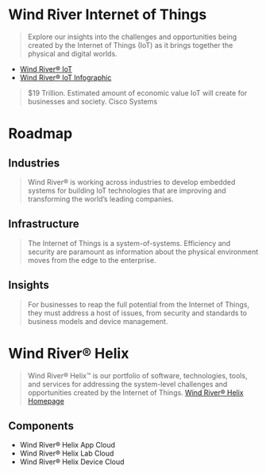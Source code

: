 # Wind River Internet of Things

> Explore our insights into the challenges and opportunities being created by the Internet of Things (IoT) as it brings together the physical and digital worlds.

- [Wind River® IoT](http://www.windriver.com/iot/)
- [Wind River® IoT Infographic](http://www.windriver.com/iot/Wind-River-IoT-infographic.pdf)

> $19 Trillion. Estimated amount of economic value IoT will create for businesses and society. Cisco Systems

# Roadmap

## Industries

> Wind River® is working across industries to develop embedded systems for building IoT technologies that are improving and transforming the world’s leading companies.

## Infrastructure

> The Internet of Things is a system-of-systems. Efficiency and security are paramount as information about the physical environment moves from the edge to the enterprise.

## Insights

> For businesses to reap the full potential from the Internet of Things, they must address a host of issues, from security and standards to business models and device management.

# Wind River® Helix

> Wind River® Helix™ is our portfolio of software, technologies, tools, and services for addressing the system-level challenges and opportunities created by the Internet of Things. [Wind River® Helix Homepage](http://www.windriver.com/products/helix/)

## Components

- Wind River® Helix App Cloud
- Wind River® Helix Lab Cloud
- Wind River® Helix Device Cloud


